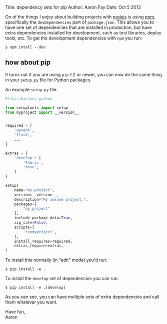 Title: dependency sets for pip
Author: Aaron Fay
Date: Oct 5 2013

On of the things I enjoy about building projects with [nodejs](http://nodejs.org/)
is using [npm](http://npmjs.org), specifically the `devDependencies` part of 
`package.json`. This allows you to have one set of dependencies that are 
installed in production, but have extra dependencies installed for development,
such as test libraries, deploy tools, etc. To get the development dependencies
with `npm` you run:

```
$ npm intall --dev
```

## how about pip
It turns out if you are using `pip` 1.2 or newer, you can now do the same thing
in your `setup.py` file for Python packages.

An example `setup.py` file:

```python
#!/usr/bin/env python

from setuptools import setup
from myproject import __version__ 


required = [
    'gevent',
    'flask',
    ...
]

extras = {
    'develop': [
        'Fabric',
        'nose',
    ]
}

setup(
    name="my-project",
    version=__version__,
    description="My awsome project.",
    packages=[
        "my_project"
    ],
    include_package_data=True,
    zip_safe=False,
    scripts=[
        'runmyproject',
    ],
    install_requires=required,
    extras_require=extras,
)

```

To install this normally (in "edit" mode) you'd run:

```
$ pip install -e .
```

To install the `develop` set of dependencies you can run:

```
$ pip install -e .[develop]
```

As you can see, you can have multiple sets of extra dependencies and call them
whatever you want.

Have fun,  
Aaron


